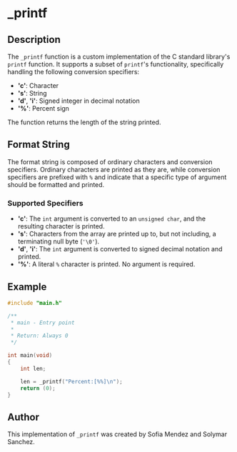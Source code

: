 # _printf

## Description

The `_printf` function is a custom implementation of the C standard library's `printf` function. It supports a subset of `printf`'s functionality, specifically handling the following conversion specifiers:

- **'c'**: Character
- **'s'**: String
- **'d'**, **'i'**: Signed integer in decimal notation
- **'%'**: Percent sign

The function returns the length of the string printed.

## Format String

The format string is composed of ordinary characters and conversion specifiers. Ordinary characters are printed as they are, while conversion specifiers are prefixed with `%` and indicate that a specific type of argument should be formatted and printed.

### Supported Specifiers

- **'c'**: The `int` argument is converted to an `unsigned char`, and the resulting character is printed.
- **'s'**: Characters from the array are printed up to, but not including, a terminating null byte (`'\0'`).
- **'d'**, **'i'**: The `int` argument is converted to signed decimal notation and printed.
- **'%'**: A literal `%` character is printed. No argument is required.

## Example

```c
#include "main.h"

/**
 * main - Entry point
 *
 * Return: Always 0
 */

int main(void)
{
    int len;

    len = _printf("Percent:[%%]\n");
    return (0);
}
```

## Author

This implementation of `_printf` was created by Sofia Mendez and Solymar Sanchez.
